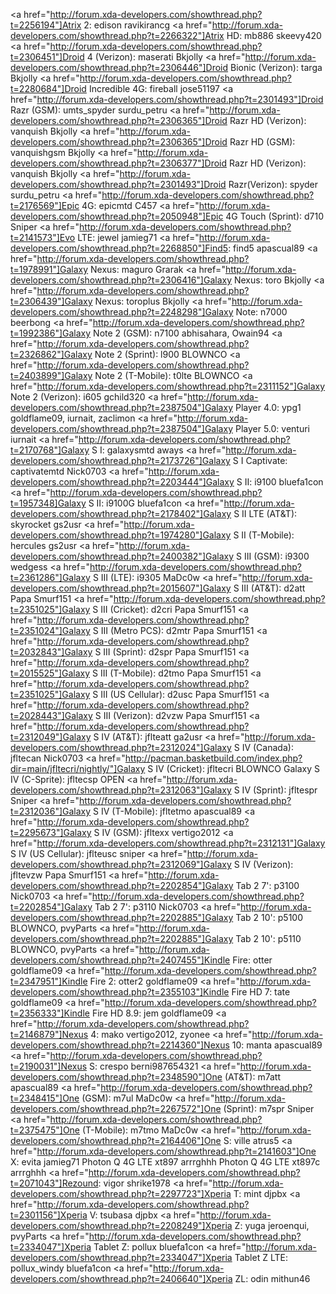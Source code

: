 <a href="http://forum.xda-developers.com/showthread.php?t=2256194"]Atrix 2:             	    edison          ravikirancg</a>
<a href="http://forum.xda-developers.com/showthread.php?t=2266322"]Atrix HD:                   mb886           skeevy420</a>
<a href="http://forum.xda-developers.com/showthread.php?t=2306451"]Droid 4 (Verizon):         	maserati        Bkjolly</a>
<a href="http://forum.xda-developers.com/showthread.php?t=2306446"]Droid Bionic (Verizon): 	targa           Bkjolly</a>
<a href="http://forum.xda-developers.com/showthread.php?t=2280684"]Droid Incredible 4G:  	    fireball        jose51197</a>
<a href="http://forum.xda-developers.com/showthread.php?t=2301493"]Droid Razr (GSM):       	umts_spyder    	surdu_petru</a>
<a href="http://forum.xda-developers.com/showthread.php?t=2306365"]Droid Razr HD (Verizon):    vanquish        Bkjolly</a>
<a href="http://forum.xda-developers.com/showthread.php?t=2306365"]Droid Razr HD (GSM):        vanquishgsm    	Bkjolly</a>
<a href="http://forum.xda-developers.com/showthread.php?t=2306377"]Droid Razr HD (Verizon):    vanquish        Bkjolly</a>
<a href="http://forum.xda-developers.com/showthread.php?t=2301493"]Droid Razr(Verizon):    	spyder          surdu_petru</a>
<a href="http://forum.xda-developers.com/showthread.php?t=2176569"]Epic 4G:                    epicmtd         C457</a>
<a href="http://forum.xda-developers.com/showthread.php?t=2050948"]Epic 4G Touch (Sprint):     d710            Sniper</a>
<a href="http://forum.xda-developers.com/showthread.php?t=2141573"]Evo LTE:                    jewel           jamieg71</a>
<a href="http://forum.xda-developers.com/showthread.php?t=2268850"]Find5:                      find5           apascual89</a>
<a href="http://forum.xda-developers.com/showthread.php?t=1978991"]Galaxy Nexus:               maguro          Grarak</a>
<a href="http://forum.xda-developers.com/showthread.php?t=2306416"]Galaxy Nexus:               toro            Bkjolly</a>
<a href="http://forum.xda-developers.com/showthread.php?t=2306439"]Galaxy Nexus:               toroplus        Bkjolly</a>
<a href="http://forum.xda-developers.com/showthread.php?t=2248298"]Galaxy Note:                n7000           beerbong</a>
<a href="http://forum.xda-developers.com/showthread.php?t=1992386"]Galaxy Note 2 (GSM):       	n7100           abhisahara, Owain94</a>
<a href="http://forum.xda-developers.com/showthread.php?t=2326862"]Galaxy Note 2 (Sprint):     l900            BLOWNCO</a>
<a href="http://forum.xda-developers.com/showthread.php?t=2403899"]Galaxy Note 2 (T-Mobile):  	t0lte           BLOWNCO</a>
<a href="http://forum.xda-developers.com/showthread.php?t=2311152"]Galaxy Note 2 (Verizon):   	i605            gchild320</a>
<a href="http://forum.xda-developers.com/showthread.php?t=2387504"]Galaxy Player 4.0:          ypg1            goldflame09, iurnait, zaclimon</a>
<a href="http://forum.xda-developers.com/showthread.php?t=2387504"]Galaxy Player 5.0:          venturi         iurnait</a>
<a href="http://forum.xda-developers.com/showthread.php?t=2170768"]Galaxy S I:                 galaxysmtd    	aways</a>
<a href="http://forum.xda-developers.com/showthread.php?t=2173726"]Galaxy S I Captivate:       captivatemtd 	Nick0703</a>
<a href="http://forum.xda-developers.com/showthread.php?t=2203444"]Galaxy S II:                i9100           bluefa1con</a>
<a href="http://forum.xda-developers.com/showthread.php?t=1957348]Galaxy S II:                i9100G          bluefa1con</a>
<a href="http://forum.xda-developers.com/showthread.php?t=2178402"]Galaxy S II LTE (AT&T):    	skyrocket       gs2usr</a>
<a href="http://forum.xda-developers.com/showthread.php?t=1974280"]Galaxy S II (T-Mobile):     hercules        gs2usr</a>
<a href="http://forum.xda-developers.com/showthread.php?t=2400382"]Galaxy S III (GSM):         i9300           wedgess</a>
<a href="http://forum.xda-developers.com/showthread.php?t=2361286"]Galaxy S III (LTE):         i9305           MaDc0w</a>
<a href="http://forum.xda-developers.com/showthread.php?t=2015607"]Galaxy S III (AT&T):        d2att           Papa Smurf151</a>
<a href="http://forum.xda-developers.com/showthread.php?t=2351025"]Galaxy S III (Cricket):     d2cri           Papa Smurf151</a>
<a href="http://forum.xda-developers.com/showthread.php?t=2351024"]Galaxy S III (Metro PCS):  	d2mtr           Papa Smurf151</a>
<a href="http://forum.xda-developers.com/showthread.php?t=2032843"]Galaxy S III (Sprint):      d2spr          	Papa Smurf151</a>
<a href="http://forum.xda-developers.com/showthread.php?t=2015525"]Galaxy S III (T-Mobile):    d2tmo           Papa Smurf151</a>
<a href="http://forum.xda-developers.com/showthread.php?t=2351025"]Galaxy S III (US Cellular): d2usc           Papa Smurf151</a>
<a href="http://forum.xda-developers.com/showthread.php?t=2028443"]Galaxy S III (Verizon):     d2vzw           Papa Smurf151</a>
<a href="http://forum.xda-developers.com/showthread.php?t=2312049"]Galaxy S IV (AT&T):         jflteatt        ga2usr</a>
<a href="http://forum.xda-developers.com/showthread.php?t=2312024"]Galaxy S IV (Canada):       jfltecan        Nick0703</a>
<a href="http://pacman.basketbuild.com/index.php?dir=main/jfltecri/nightly/"]Galaxy S IV (Cricket):      jfltecri        BLOWNCO</a>
Galaxy S IV (C-Sprite):     jfltecsp        OPEN
<a href="http://forum.xda-developers.com/showthread.php?t=2312063"]Galaxy S IV (Sprint):       jfltespr        Sniper</a>
<a href="http://forum.xda-developers.com/showthread.php?t=2312036"]Galaxy S IV (T-Mobile):     jfltetmo        apascual89</a>
<a href="http://forum.xda-developers.com/showthread.php?t=2295673"]Galaxy S IV (GSM):          jfltexx         vertigo2012</a>
<a href="http://forum.xda-developers.com/showthread.php?t=2312131"]Galaxy S IV (US Cellular):  jflteusc        sniper</a>
<a href="http://forum.xda-developers.com/showthread.php?t=2312069"]Galaxy S IV (Verizon):      jfltevzw        Papa Smurf151</a>
<a href="http://forum.xda-developers.com/showthread.php?t=2202854"]Galaxy Tab 2 7':            p3100  	        Nick0703</a>
<a href="http://forum.xda-developers.com/showthread.php?t=2202854"]Galaxy Tab 2 7':            p3110  	        Nick0703</a>
<a href="http://forum.xda-developers.com/showthread.php?t=2202885"]Galaxy Tab 2 10':           p5100  	        BLOWNCO, pvyParts</a>
<a href="http://forum.xda-developers.com/showthread.php?t=2202885"]Galaxy Tab 2 10':           p5110  	        BLOWNCO, pvyParts</a>
<a href="http://forum.xda-developers.com/showthread.php?t=2407455"]Kindle Fire:              	otter           goldflame09</a>
<a href="http://forum.xda-developers.com/showthread.php?t=2347951"]Kindle Fire 2:		        otter2         	goldflame09</a>
<a href="http://forum.xda-developers.com/showthread.php?t=2355103"]Kindle Fire HD 7: 	        tate           	goldflame09</a>
<a href="http://forum.xda-developers.com/showthread.php?t=2356333"]Kindle Fire HD 8.9: 	    jem            	goldflame09</a>
<a href="http://forum.xda-developers.com/showthread.php?t=2146879"]Nexus 4:               	    mako            vertigo2012, zyonee</a>
<a href="http://forum.xda-developers.com/showthread.php?t=2214360"]Nexus 10:                   manta           apascual89</a>
<a href="http://forum.xda-developers.com/showthread.php?t=2190031"]Nexus S:                    crespo          berni987654321</a>
<a href="http://forum.xda-developers.com/showthread.php?t=2348590"]One (AT&T):              	m7att           apascual89</a>
<a href="http://forum.xda-developers.com/showthread.php?t=2348415"]One (GSM):               	m7ul            MaDc0w</a>
<a href="http://forum.xda-developers.com/showthread.php?t=2267572"]One (Sprint):              	m7spr           Sniper</a>
<a href="http://forum.xda-developers.com/showthread.php?t=2375475"]One (T-Mobile):         	m7tmo           MaDc0w</a>
<a href="http://forum.xda-developers.com/showthread.php?t=2164406"]One S:                      ville           atrus5</a>
<a href="http://forum.xda-developers.com/showthread.php?t=2141603"]One X:                      evita           jamieg71</a>
Photon Q 4G LTE			    xt897			arrrghhh 
Photon Q 4G LTE			    xt897c			arrrghhh
<a href="http://forum.xda-developers.com/showthread.php?t=2071043"]Rezound:                   	vigor           shrike1978</a>
<a href="http://forum.xda-developers.com/showthread.php?t=2297723"]Xperia T:                   mint            djpbx</a>
<a href="http://forum.xda-developers.com/showthread.php?t=2301156"]Xperia V:                   tsubasa         djpbx</a>
<a href="http://forum.xda-developers.com/showthread.php?t=2208249"]Xperia Z:                   yuga            jeroenqui, pvyParts</a>
<a href="http://forum.xda-developers.com/showthread.php?t=2334047"]Xperia Tablet Z:         	pollux          bluefa1con</a>
<a href="http://forum.xda-developers.com/showthread.php?t=2334047"]Xperia Tablet Z LTE: 	    pollux_windy  	bluefa1con</a>
<a href="http://forum.xda-developers.com/showthread.php?t=2406640"]Xperia ZL:                  odin            mithun46</a>